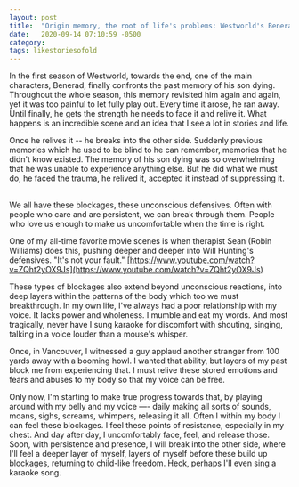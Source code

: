 ```yaml
---
layout: post
title:  "Origin memory, the root of life's problems: Westworld's Benerad"
date:   2020-09-14 07:10:59 -0500
category: 
tags: likestoriesofold
---
```

In the first season of Westworld, towards the end, one of the main characters, Benerad, finally confronts the past memory of his son dying. Throughout the whole season, this memory revisited him again and again, yet it was too painful to let fully play out. Every time it arose, he ran away. Until finally, he gets the strength he needs to face it and relive it. What happens is an incredible scene and an idea that I see a lot in stories and life.

Once he relives it -- he breaks into the other side. Suddenly previous memories which he used to be blind to he can remember, memories that he didn't know existed. The memory of his son dying was so overwhelming that he was unable to experience anything else. But he did what we must do, he faced the trauma, he relived it, accepted it instead of suppressing it.

<br>
We all have these blockages, these unconscious defensives. Often with people who care and are persistent, we can break through them. People who love us enough to make us uncomfortable when the time is right.

One of my all-time favorite movie scenes is when therapist Sean (Robin Williams) does this, pushing deeper and deeper into Will Hunting's defensives. "It's not your fault."
[https://www.youtube.com/watch?v=ZQht2yOX9Js](https://www.youtube.com/watch?v=ZQht2yOX9Js)

These types of blockages also extend beyond unconscious reactions, into deep layers within the patterns of the body which too we must breakthrough. In my own life, I've always had a poor relationship with my voice. It lacks power and wholeness. I mumble and eat my words. And most tragically, never have I sung karaoke for discomfort with shouting, singing, talking in a voice louder than a mouse's whisper. 

Once, in Vancouver, I witnessed a guy applaud another stranger from 100 yards away with a booming howl. I wanted that ability, but layers of my past block me from experiencing that. I must relive these stored emotions and fears and abuses to my body so that my voice can be free.

Only now, I'm starting to make true progress towards that, by playing around with my belly and my voice —- daily making all sorts of sounds, moans, sighs, screams, whimpers, releasing it all. Often I within my body I can feel these blockages. I feel these points of resistance, especially in my chest. And day after day, I uncomfortably face, feel, and release those. Soon, with persistence and presence, I will break into the other side, where I'll feel a deeper layer of myself, layers of myself before these build up blockages, returning to child-like freedom. Heck, perhaps I'll even sing a karaoke song.